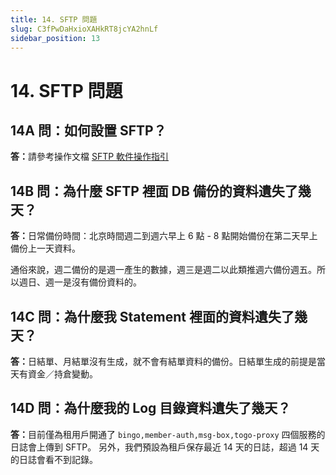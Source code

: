 ```yaml
---
title: 14. SFTP 問題
slug: C3fPwDaHxioXAHkRT8jcYA2hnLf
sidebar_position: 13
---
```



# 14. SFTP 問題

## 14A 問：如何設置 SFTP？

<b>答：</b>請參考操作文檔 [SFTP 軟件操作指引](./VoMUwGS2UiUsg7kciaacGKyhnjb)

## 14B 問：為什麼 SFTP 裡面 DB 備份的資料遺失了幾天？

<b>答：</b>日常備份時間：北京時間週二到週六早上 6 點 - 8 點開始備份在第二天早上備份上一天資料。

通俗來說，週二備份的是週一產生的數據，週三是週二以此類推週六備份週五。所以週日、週一是沒有備份資料的。

## 14C 問：為什麼我 Statement 裡面的資料遺失了幾天？ 

<b>答：</b>日結單、月結單沒有生成，就不會有結單資料的備份。日結單生成的前提是當天有資金／持倉變動。

## 14D 問：為什麼我的 Log 目錄資料遺失了幾天？ 

<b>答：</b>目前僅為租用戶開通了 `bingo,member-auth,msg-box,togo-proxy` 四個服務的日誌會上傳到 SFTP。
另外，我們預設為租戶保存最近 14 天的日誌，超過 14 天的日誌會看不到記錄。

